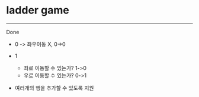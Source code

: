 # ladder game
---------------------------
Done
* 0 -> 좌우이동 X, 0->0

* 1
  * 좌로 이동할 수 있는가?
    1->0
  * 우로 이동할 수 있는가?
    0->1
    
* 여러개의 행을 추가할 수 있도록 지원
